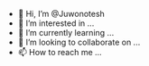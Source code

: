 - 👋 Hi, I’m @Juwonotesh
- 👀 I’m interested in ...
- 🌱 I’m currently learning ...
- 💞️ I’m looking to collaborate on ...
- 📫 How to reach me ...

<!---
Juwonotesh/Juwonotesh is a ✨ special ✨ repository because its `README.md` (this file) appears on your GitHub profile.
You can click the Preview link to take a look at your changes.
--->

